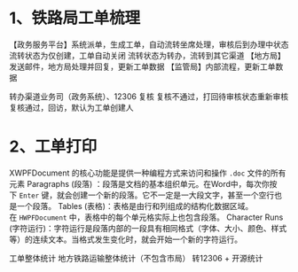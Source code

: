 
# 1、铁路局工单梳理

【政务服务平台】系统派单，生成工单，自动流转坐席处理，审核后到办理中状态
流转状态为仅创建，工单自动关闭
流转状态为转办，流转到其它渠道
【地方局】发送邮件，地方局处理并回复，更新工单数据
【监管局】内部流程，更新工单数据

转办渠道业务司（政务系统）、12306  复核
复核不通过，打回待审核状态重新审核
复核通过，回访，默认为工单创建人







# 2、工单打印
XWPFDocument 的核心功能是提供一种编程方式来访问和操作 `.doc` 文件的所有元素
Paragraphs (段落) ：段落是文档的基本组织单元。在Word中，每次你按下 `Enter` 键，就会创建一个新的段落。它不一定是一大段文字，甚至一个空行也是一个段落。
Tables (表格)：表格是由行和列组成的结构化数据区域。在 `HWPFDocument` 中，表格中的每个单元格实际上也包含段落。
Character Runs (字符运行)：字符运行是段落内部的一段具有相同格式（字体、大小、颜色、样式等）的连续文本。当格式发生变化时，就会开始一个新的字符运行。

工单整体统计
地方铁路运输整体统计（不包含市局）   转12306 +
开源统计


